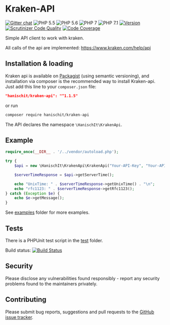 # Kraken-API
[![Gitter chat](https://badges.gitter.im/hanisch-it/kraken-api.png)](https://gitter.im/hanischit-kraken-api/Lobby)
![PHP 5.5](https://img.shields.io/badge/PHP-5.5-brightgreen.svg)
![PHP 5.6](https://img.shields.io/badge/PHP-5.6-brightgreen.svg)
![PHP 7](https://img.shields.io/badge/PHP-7-brightgreen.svg)
![PHP 7.1](https://img.shields.io/badge/PHP-7.1-brightgreen.svg)
[![Version](https://img.shields.io/github/tag/Hanisch-IT/kraken-api.svg)](https://packagist.org/packages/hanischit/kraken-api)
[![Scrutinizer Code Quality](https://scrutinizer-ci.com/g/Hanisch-IT/kraken-api/badges/quality-score.png?b=master)](https://scrutinizer-ci.com/g/Hanisch-IT/kraken-api/?branch=master)
[![Code Coverage](https://scrutinizer-ci.com/g/Hanisch-IT/kraken-api/badges/coverage.png?b=master)](https://scrutinizer-ci.com/g/Hanisch-IT/kraken-api/?branch=master)

Simple API client to work with kraken.

All calls of the api are implemented: https://www.kraken.com/help/api

## Installation & loading
Kraken api is available on [Packagist](https://packagist.org/packages/hanischit/kraken-api) (using semantic versioning), and installation via composer is the recommended way to install Kraken-api. Just add this line to your `composer.json` file:

```json
"hanischit/kraken-api": "^1.1.5"
```

or run

```sh
composer require hanischit/kraken-api
```

The API declares the namespace `\HanischIt\KrakenApi`.


## Example


```php
require_once(__DIR__ . '/../vendor/autoload.php');

try {
    $api = new \HanischIt\KrakenApi\KrakenApi("Your-API-Key", "Your-API-Sign");

    $serverTimeResponse = $api->getServerTime();

    echo "UnixTime: " . $serverTimeResponse->getUnixTime() . "\n";
    echo "rfc1123: " . $serverTimeResponse->getRfc1123();
} catch (Exception $e) {
    echo $e->getMessage();
}

```
See  [examples](https://github.com/Hanisch-IT/kraken-api/tree/master/example) folder for more examples.

## Tests
There is a PHPUnit test script in the [test](https://github.com/Hanisch-IT/kraken-api/tree/master/tests) folder. 

Build status: [![Build Status](https://travis-ci.org/Hanisch-IT/kraken-api.svg?branch=master)](https://travis-ci.org/Hanisch-IT/kraken-api)


## Security

Please disclose any vulnerabilities found responsibly - report any security problems found to the maintainers privately.

## Contributing
Please submit bug reports, suggestions and pull requests to the [GitHub issue tracker](https://github.com/Hanisch-IT/kraken-api/issues).
